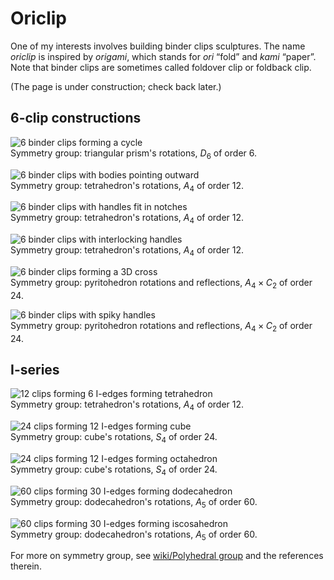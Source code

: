 
# Oriclip

One of my interests involves building binder clips sculptures.
The name *oriclip* is inspired by *origami*,
which stands for *ori* “fold” and *kami* “paper”.
Note that binder clips are sometimes called foldover clip or foldback clip.

(The page is under construction; check back later.)

## 6-clip constructions

![6 binder clips forming a cycle](6cycle.jpg)  
Symmetry group: triangular prism's rotations, $D_6$ of order 6.

![6 binder clips with bodies pointing outward](6wedge.jpg)  
Symmetry group: tetrahedron's rotations, $A_4$ of order 12.

![6 binder clips with handles fit in notches](6fitin.jpg)  
Symmetry group: tetrahedron's rotations, $A_4$ of order 12.

![6 binder clips with interlocking handles](6twist.jpg)  
Symmetry group: tetrahedron's rotations, $A_4$ of order 12.

![6 binder clips forming a 3D cross](6cross.jpg)  
Symmetry group: pyritohedron rotations and reflections, $A_4\times C_2$ of order 24.

![6 binder clips with spiky handles](6spike.jpg)  
Symmetry group: pyritohedron rotations and reflections, $A_4\times C_2$ of order 24.

## I-series

![12 clips forming 6 I-edges forming tetrahedron](I12tetra.jpg)  
Symmetry group: tetrahedron's rotations, $A_4$ of order 12.

![24 clips forming 12 I-edges forming cube](I24cube.jpg)  
Symmetry group: cube's rotations, $S_4$ of order 24.

![24 clips forming 12 I-edges forming octahedron](I24octa.jpg)  
Symmetry group: cube's rotations, $S_4$ of order 24.

![60 clips forming 30 I-edges forming dodecahedron](I60dodeca.jpg)  
Symmetry group: dodecahedron's rotations, $A_5$ of order 60.

![60 clips forming 30 I-edges forming iscosahedron](I60icosa.jpg)  
Symmetry group: dodecahedron's rotations, $A_5$ of order 60.

For more on symmetry group, see
[wiki/Polyhedral group](https://en.wikipedia.org/wiki/Polyhedral_group)
and the references therein.
